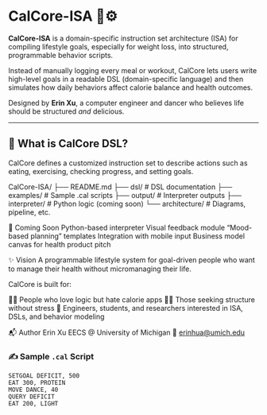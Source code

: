 # CalCore-ISA 🍱⚙️

**CalCore-ISA** is a domain-specific instruction set architecture (ISA) for compiling lifestyle goals, especially for weight loss, into structured, programmable behavior scripts.

Instead of manually logging every meal or workout, CalCore lets users write high-level goals in a readable DSL (domain-specific language) and then simulates how daily behaviors affect calorie balance and health outcomes.

Designed by **Erin Xu**, a computer engineer and dancer who believes life should be structured *and* delicious.

---

## 🧠 What is CalCore DSL?

CalCore defines a customized instruction set to describe actions such as eating, exercising, checking progress, and setting goals.

CalCore-ISA/
├── README.md
├── dsl/                 # DSL documentation
├── examples/            # Sample .cal scripts
├── output/              # Interpreter outputs
├── interpreter/         # Python logic (coming soon)
└── architecture/        # Diagrams, pipeline, etc.

🌱 Coming Soon
Python-based interpreter
Visual feedback module
“Mood-based planning” templates
Integration with mobile input
Business model canvas for health product pitch

✨ Vision
A programmable lifestyle system for goal-driven people who want to manage their health without micromanaging their life.

CalCore is built for:

👩‍💻 People who love logic but hate calorie apps
🧘‍♀️ Those seeking structure without stress
🔬 Engineers, students, and researchers interested in ISA, DSLs, and behavior modeling

📬 Author
Erin Xu
EECS @ University of Michigan
📮 erinhua@umich.edu

### ✍️ Sample `.cal` Script
```cal
SETGOAL DEFICIT, 500
EAT 300, PROTEIN
MOVE DANCE, 40
QUERY DEFICIT
EAT 200, LIGHT





